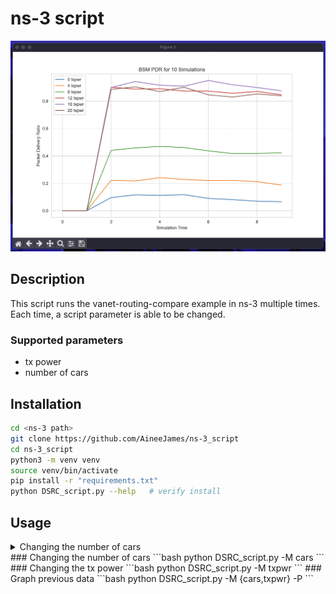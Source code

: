 # ns-3 script
![TXPWR_EXAMPLE](./imgs/tx_example.png)
## Description
This script runs the vanet-routing-compare example in ns-3 multiple times. Each time, a script parameter is able to be changed.
### Supported parameters
- tx power
- number of cars
## Installation
```bash
cd <ns-3 path>
git clone https://github.com/AineeJames/ns-3_script
cd ns-3_script
python3 -m venv venv
source venv/bin/activate
pip install -r "requirements.txt"
python DSRC_script.py --help   # verify install
```
## Usage
<details>
<summary>Changing the number of cars</summary>
```bash
python DSRC_script.py -M cars
```
<br>
</details>
### Changing the number of cars
```bash
python DSRC_script.py -M cars
```
### Changing the tx power
```bash
python DSRC_script.py -M txpwr
```
### Graph previous data
```bash
python DSRC_script.py -M {cars,txpwr} -P
```
